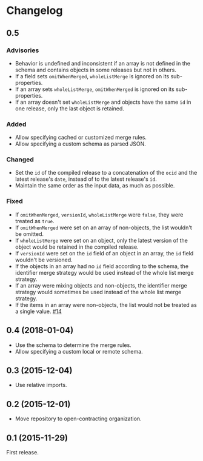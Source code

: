 # Changelog

## 0.5

### Advisories

* Behavior is undefined and inconsistent if an array is not defined in the schema and contains objects in some releases but not in others.
* If a field sets `omitWhenMerged`, `wholeListMerge` is ignored on its sub-properties.
* If an array sets `wholeListMerge`, `omitWhenMerged` is ignored on its sub-properties.
* If an array doesn't set `wholeListMerge` and objects have the same `id` in one release, only the last object is retained.

### Added

* Allow specifying cached or customized merge rules.
* Allow specifying a custom schema as parsed JSON.

### Changed

* Set the `id` of the compiled release to a concatenation of the `ocid` and the latest release's `date`, instead of to the latest release's `id`.
* Maintain the same order as the input data, as much as possible.

### Fixed

* If `omitWhenMerged`, `versionId`, `wholeListMerge` were `false`, they were treated as `true`.
* If `omitWhenMerged` were set on an array of non-objects, the list wouldn't be omitted.
* If `wholeListMerge` were set on an object, only the latest version of the object would be retained in the compiled release.
* If `versionId` were set on the `id` field of an object in an array, the `id` field wouldn't be versioned.
* If the objects in an array had no `id` field according to the schema, the identifier merge strategy would be used instead of the whole list merge strategy.
* If an array were mixing objects and non-objects, the identifier merge strategy would sometimes be used instead of the whole list merge strategy.
* If the items in an array were non-objects, the list would not be treated as a single value. [#14](https://github.com/open-contracting/ocds-merge/pull/14)

## 0.4 (2018-01-04)

* Use the schema to determine the merge rules.
* Allow specifying a custom local or remote schema.

## 0.3 (2015-12-04)

* Use relative imports.

## 0.2 (2015-12-01)

* Move repository to open-contracting organization.

## 0.1 (2015-11-29)

First release.
